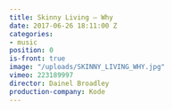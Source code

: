 ```yaml
---
title: Skinny Living — Why
date: 2017-06-26 18:11:00 Z
categories:
- music
position: 0
is-front: true
image: "/uploads/SKINNY_LIVING_WHY.jpg"
vimeo: 223189997
director: Dainel Broadley
production-company: Kode
---
```


